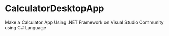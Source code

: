 # CalculatorDesktopApp
Make a Calculator App Using .NET Framework on Visual Studio Community using C# Language

